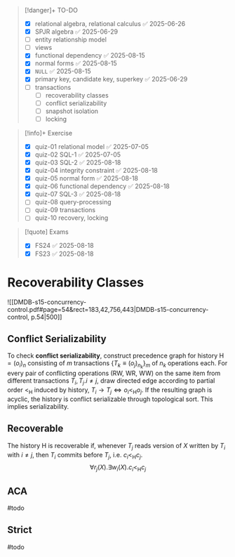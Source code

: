 > [!danger]+ TO-DO
> - [x] relational algebra, relational calculus ✅ 2025-06-26
> - [x] SPJR algebra ✅ 2025-06-29
> - [ ] entity relationship model
> - [ ] views
> - [x] functional dependency ✅ 2025-08-15
> - [x] normal forms ✅ 2025-08-15
> - [x] `NULL` ✅ 2025-08-15
> - [x] primary key, candidate key, superkey ✅ 2025-06-29
> - [ ] transactions
> 	- [ ] recoverability classes
> 	- [ ] conflict serializability
> 	- [ ] snapshot isolation
> 	- [ ] locking

> [!info]+ Exercise
> - [x] quiz-01 relational model ✅ 2025-07-05
> - [x] quiz-02 SQL-1 ✅ 2025-07-05
> - [x] quiz-03 SQL-2 ✅ 2025-08-18
> - [x] quiz-04 integrity constraint ✅ 2025-08-18
> - [x] quiz-05 normal form ✅ 2025-08-18
> - [x] quiz-06 functional dependency ✅ 2025-08-18
> - [x] quiz-07 SQL-3 ✅ 2025-08-18
> - [ ] quiz-08 query-processing
> - [ ] quiz-09 transactions
> - [ ] quiz-10 recovery, locking

> [!quote] Exams
> - [x] FS24 ✅ 2025-08-18
> - [x] FS23 ✅ 2025-08-18


# Recoverability Classes
![[DMDB-s15-concurrency-control.pdf#page=54&rect=183,42,756,443|DMDB-s15-concurrency-control, p.54|500]]

## Conflict Serializability
To check **conflict serializability**, construct precedence graph for history $\text{H} = (o_{i})_{n}$ consisting of $m$ transactions $\{ T_{k} \equiv (o_{j})_{n_{k}} \}_{m}$ of $n_{k}$ operations each. For every pair of conflicting operations (RW, WR, WW) on the same item  from different transactions $T_{i}, T_{j}. i \neq j$, draw directed edge according to partial order $<_{\text{H}}$ induced by history, $T_{i} \to T_{j} \iff o_{i} <_{\text{H}} o_{j}$. If the resulting graph is acyclic, the history is conflict serializable through topological sort. This implies serializability.

## Recoverable
The history $\text{H}$ is recoverable if, whenever $T_{j}$ reads version of $X$ written by $T_{i}$ with $i \neq j$, then $T_{i}$ commits before $T_{j}$, i.e. $c_{i} <_{\text{H}} c_{j}$.
$$
\forall r_{j}(X). \exists w_{i}(X). c_{i} <_{\text{H}} c_{j}
$$

## ACA
#todo 

## Strict
#todo 
